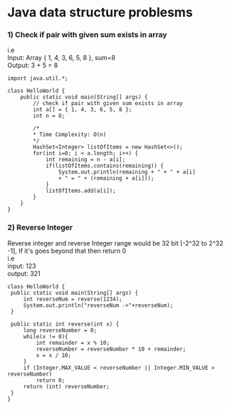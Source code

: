 # Java data structure problesms

### 1) Check if pair with given sum exists in array<br>
   i.e<br>
   Input: Array { 1, 4, 3, 6, 5, 8 }, sum=8<br>
   Output: 3 + 5 = 8
   
```
import java.util.*;

class HelloWorld {
    public static void main(String[] args) {
        // check if pair with given sum exists in array
        int a[] = { 1, 4, 3, 6, 5, 8 };
        int n = 8;
        
        /* 
        * Time Complexity: O(n)
        */
        HashSet<Integer> listOfItems = new HashSet<>();
        for(int i=0; i < a.length; i++) {
            int remaining = n - a[i];
            if(listOfItems.contains(remaining)) {
                System.out.println(remaining + " + " + a[i]
                + " = " + (remaining + a[i]));
            }
            listOfItems.add(a[i]);
        }
    }
}
```

### 2) Reverse Integer<br>
   Reverse integer and reverse Integer range would be 32 bit [-2^32 to 2^32 -1], If it's goes beyond that then return 0<br>
   i.e<br>
   input: 123<br>
   output: 321

   ```
   class HelloWorld {
    public static void main(String[] args) {
        int reverseNum = reverse(1234);
        System.out.println("reverseNum ->"+reverseNum);
    }
    
    public static int reverse(int x) {
        long reverseNumber = 0;
        while(x != 0){
            int remainder = x % 10;
            reverseNumber = reverseNumber * 10 + remainder;
            x = x / 10;
        }
        if (Integer.MAX_VALUE < reverseNumber || Integer.MIN_VALUE > reverseNumber)
            return 0;
        return (int) reverseNumber;
    }
}
   ```
   
